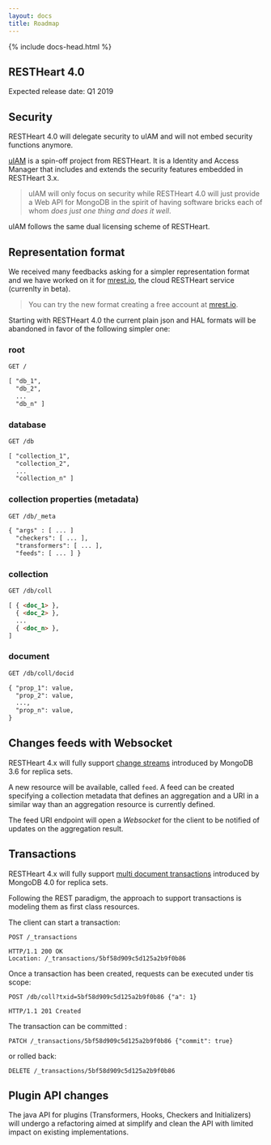```yaml
---
layout: docs
title: Roadmap
---
```


<div markdown="1" class="col-12 col-md-9 col-xl-8 py-md-3 bd-content">

{% include docs-head.html %} 

## RESTHeart 4.0

Expected release date: Q1 2019

## Security

RESTHeart 4.0 will delegate security to uIAM and will not embed security functions anymore. 

[uIAM](https://github.com/softInstigate/uiam) is a spin-off project from RESTHeart. It is a Identity and Access Manager that includes and extends the security features embedded in RESTHeart 3.x.

> uIAM will only focus on security while RESTHeart 4.0 will just provide a Web API for MongoDB in the spirit of having software bricks each of whom *does just one thing and does it well*. 

uIAM follows the same dual licensing scheme of RESTHeart.

## Representation format

We received many feedbacks asking for a simpler representation format and we have worked on it for  [mrest.io](https://mrest.io), the cloud RESTHeart service (currenlty in beta). 

> You can try the new format creating a free account at [mrest.io](https://mrest.io).

Starting with RESTHeart 4.0 the current plain json and HAL formats will be abandoned in favor of the following simpler one:

### root

```html
GET /

[ "db_1", 
  "db_2", 
  ...
  "db_n" ]
```

### database

```html
GET /db

[ "collection_1", 
  "collection_2", 
  ...
  "collection_n" ]
```

### collection properties (metadata)

```html
GET /db/_meta

{ "args" : [ ... ] 
  "checkers": [ ... ], 
  "transformers": [ ... ],
  "feeds": [ ... ] }
```

### collection

```html
GET /db/coll

[ { <doc_1> },
  { <doc_2> },
  ...
  { <doc_n> },
]
```

### document 

```html
GET /db/coll/docid

{ "prop_1": value,
  "prop_2": value,
  ...,
  "prop_n": value,
}
```

## Changes feeds with Websocket

RESTHeart 4.x will fully support [change streams](https://docs.mongodb.com/manual/changeStreams/index.html) introduced by MongoDB 3.6 for replica sets.

A new resource will be available, called `feed`. A feed can be created specifying a collection metadata that defines an aggregation and a URI in a similar way than an aggregation resource is currently defined.

The feed URI endpoint will open a *Websocket* for the client to be notified of updates on the aggregation result.

## Transactions

RESTHeart 4.x will fully support [multi document transactions](https://docs.mongodb.com/manual/core/write-operations-atomicity/#multi-document-transactions) introduced by MongoDB 4.0 for replica sets.

Following the REST paradigm, the approach to support transactions is modeling them as first class resources. 

The client can start a transaction:

```http
POST /_transactions

HTTP/1.1 200 OK
Location: /_transactions/5bf58d909c5d125a2b9f0b86
```

Once a transaction has been created, requests can be executed under tis scope:


```http
POST /db/coll?txid=5bf58d909c5d125a2b9f0b86 {"a": 1}

HTTP/1.1 201 Created
```

The transaction can be committed :

```http
PATCH /_transactions/5bf58d909c5d125a2b9f0b86 {"commit": true}
```

or rolled back:

```http
DELETE /_transactions/5bf58d909c5d125a2b9f0b86
```

## Plugin API changes

The java API for plugins (Transformers, Hooks, Checkers and Initializers) will undergo a refactoring aimed at simplify and clean the API with limited impact on existing implementations.
